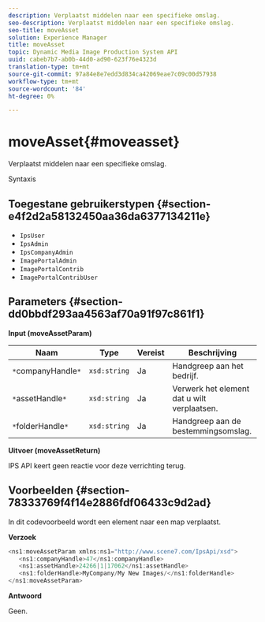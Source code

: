 ```yaml
---
description: Verplaatst middelen naar een specifieke omslag.
seo-description: Verplaatst middelen naar een specifieke omslag.
seo-title: moveAsset
solution: Experience Manager
title: moveAsset
topic: Dynamic Media Image Production System API
uuid: cabeb7b7-ab0b-44d0-ad90-623f76e4323d
translation-type: tm+mt
source-git-commit: 97a84e8e7edd3d834ca42069eae7c09c00d57938
workflow-type: tm+mt
source-wordcount: '84'
ht-degree: 0%

---
```



# moveAsset{#moveasset}

Verplaatst middelen naar een specifieke omslag.

Syntaxis

## Toegestane gebruikerstypen {#section-e4f2d2a58132450aa36da6377134211e}

* `IpsUser`
* `IpsAdmin`
* `IpsCompanyAdmin`
* `ImagePortalAdmin`
* `ImagePortalContrib`
* `ImagePortalContribUser`

## Parameters {#section-dd0bbdf293aa4563af70a91f97c861f1}

**Input (moveAssetParam)**

| Naam | Type | Vereist | Beschrijving |
|---|---|---|---|
| `*`companyHandle`*` | `xsd:string` | Ja | Handgreep aan het bedrijf. |
| `*`assetHandle`*` | `xsd:string` | Ja | Verwerk het element dat u wilt verplaatsen. |
| `*`folderHandle`*` | `xsd:string` | Ja | Handgreep aan de bestemmingsomslag. |

**Uitvoer (moveAssetReturn)**

IPS API keert geen reactie voor deze verrichting terug.

## Voorbeelden {#section-78333769f4f14e2886fdf06433c9d2ad}

In dit codevoorbeeld wordt een element naar een map verplaatst.

**Verzoek**

```java
<ns1:moveAssetParam xmlns:ns1="http://www.scene7.com/IpsApi/xsd">
   <ns1:companyHandle>47</ns1:companyHandle>
   <ns1:assetHandle>24266|1|17062</ns1:assetHandle>
   <ns1:folderHandle>MyCompany/My New Images/</ns1:folderHandle>
</ns1:moveAssetParam>
```

**Antwoord**

Geen.
